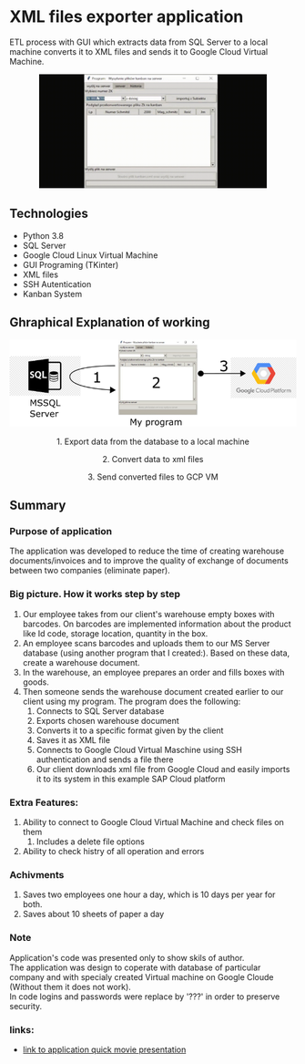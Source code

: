 # XML files exporter application

ETL process with GUI which extracts data from SQL Server to a local machine converts it to XML files and sends it to Google Cloud Virtual Machine. 

<p align="center">
<img src="README_gif_kanban.gif" width="400" height="200">
</p>  
<!-- algo tu dać gifa ;) -->

## Technologies
* Python 3.8
* SQL Server
* Google Cloud Linux Virtual Machine
* GUI Programing (TKinter)
* XML files
* SSH Autentication
* Kanban System

## Ghraphical Explanation of working
<!-- grafic_explain.png -->
<p align="center">
<img src="README_grafic_explain.png">
</p>

<p align="center">
1. Export data from the database to a local machine
</p>
<p align="center">
2. Convert data to xml files
</p>
<p align="center">
3. Send converted files to GCP VM
</p>

## Summary
### Purpose of application
The application was developed to reduce the time of creating warehouse documents/invoices and to improve the quality of exchange of documents between two companies (eliminate paper).
### Big picture. How it works step by step 
1. Our employee takes from our client's warehouse empty boxes with barcodes. On barcodes are implemented information about the product like Id code, storage location, quantity in the box. 
2. An employee scans barcodes and uploads them to our MS Server database (using another program that I created:). Based on these data, create a warehouse document.
3. In the warehouse, an employee prepares an order and fills boxes with goods.   
4. Then someone sends the warehouse document created earlier to our client using my program. The program does the following:  
   1. Connects to SQL Server database
   2. Exports chosen warehouse document
   3. Converts it to a specific format given by the client 
   4. Saves it as XML file
   5. Connects to Google Cloud Virtual Maschine using SSH authentication and sends a file there
   6. Our client downloads xml file from Google Cloud and easily imports it to its system in this example SAP Cloud platform
### Extra Features:
   1. Ability to connect to Google Cloud Virtual Machine and check files on them
      1. Includes a delete file options
   2. Ability to check histry of all operation and errors 
### Achivments
1. Saves two employees one hour a day, which is 10 days per year for both.
2. Saves about 10 sheets of paper a day
### Note
Application's code was presented only to show skils of author.  
The application was design to coperate with database of particular company and with specialy created Virtual machine on Google Cloude (Without them it does not work).   
In code logins and passwords were replace by '???' in order to preserve security.
### links:
* [link to application quick movie presentation](https://www.youtube.com/watch?v=5tjD8tdDnCU)
